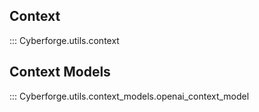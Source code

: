 ## Context
::: Cyberforge.utils.context

## Context Models
::: Cyberforge.utils.context_models.openai_context_model
